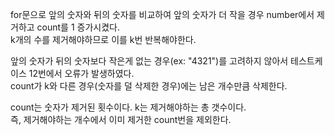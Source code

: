 for문으로 앞의 숫자와 뒤의 숫자를 비교하여 앞의 숫자가 더 작을 경우 number에서 제거하고 count를 1 증가시켰다.    
k개의 수를 제거해야하므로 이를 k번 반복해야한다.

앞의 숫자가 뒤의 숫자보다 작은게 없는 경우(ex: "4321")를 고려하지 않아서 테스트케이스 12번에서 오류가 발생하였다.    
count가 k와 다른 경우(숫자를 덜 삭제한 경우)에는 남은 개수만큼 삭제한다.

count는 숫자가 제거된 횟수이다. k는 제거해야하는 총 갯수이다.    
즉, 제거해야하는 개수에서 이미 제거한 count번을 제외한다.
